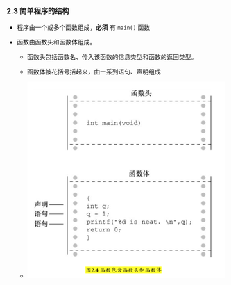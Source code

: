 ### 2.3 简单程序的结构
* 程序由一个或多个函数组成，**必须** 有 `main()` 函数

* 函数由函数头和函数体组成。
    * 函数头包括函数名、传入该函数的信息类型和函数的返回类型。

    * 函数体被花括号括起来，由一系列语句、声明组成

    * ![图2.4 函数包含函数头和函数体](images/Screenshot_2017-10-28_05-01-26.png)
